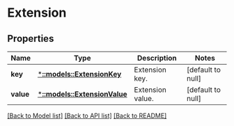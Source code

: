 # Extension

## Properties
Name | Type | Description | Notes
------------ | ------------- | ------------- | -------------
**key** | [***::models::ExtensionKey**](ExtensionKey.md) | Extension key. | [default to null]
**value** | [***::models::ExtensionValue**](ExtensionValue.md) | Extension value. | [default to null]

[[Back to Model list]](../README.md#documentation-for-models) [[Back to API list]](../README.md#documentation-for-api-endpoints) [[Back to README]](../README.md)


